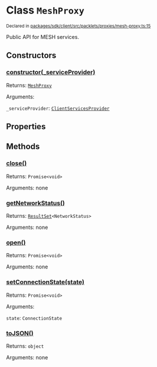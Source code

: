 # Class `MeshProxy`
<sub>Declared in [packages/sdk/client/src/packlets/proxies/mesh-proxy.ts:15](https://github.com/dxos/dxos/blob/main/packages/sdk/client/src/packlets/proxies/mesh-proxy.ts#L15)</sub>


Public API for MESH services.

## Constructors
### [constructor(_serviceProvider)](https://github.com/dxos/dxos/blob/main/packages/sdk/client/src/packlets/proxies/mesh-proxy.ts#L22)


Returns: <code>[MeshProxy](/api/@dxos/client/classes/MeshProxy)</code>

Arguments: 

`_serviceProvider`: <code>[ClientServicesProvider](/api/@dxos/client/interfaces/ClientServicesProvider)</code>

## Properties

## Methods
### [close()](https://github.com/dxos/dxos/blob/main/packages/sdk/client/src/packlets/proxies/mesh-proxy.ts#L50)


Returns: <code>Promise&lt;void&gt;</code>

Arguments: none
### [getNetworkStatus()](https://github.com/dxos/dxos/blob/main/packages/sdk/client/src/packlets/proxies/mesh-proxy.ts#L26)


Returns: <code>[ResultSet](/api/@dxos/client/classes/ResultSet)&lt;NetworkStatus&gt;</code>

Arguments: none
### [open()](https://github.com/dxos/dxos/blob/main/packages/sdk/client/src/packlets/proxies/mesh-proxy.ts#L36)


Returns: <code>Promise&lt;void&gt;</code>

Arguments: none
### [setConnectionState(state)](https://github.com/dxos/dxos/blob/main/packages/sdk/client/src/packlets/proxies/mesh-proxy.ts#L54)


Returns: <code>Promise&lt;void&gt;</code>

Arguments: 

`state`: <code>ConnectionState</code>
### [toJSON()](https://github.com/dxos/dxos/blob/main/packages/sdk/client/src/packlets/proxies/mesh-proxy.ts#L30)


Returns: <code>object</code>

Arguments: none